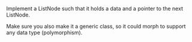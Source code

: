 
Implement a ListNode such that it holds a data and a pointer to the next ListNode.

Make sure you also make it a generic class, so it could morph to support any data type (polymorphism).
